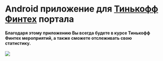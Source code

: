 # Android приложение для [Тинькофф Финтех](https://fintech.tinkoff.ru) портала


#### Благодаря этому приложению Вы всегда будете в курсе Тинькофф Финтех мероприятий, а также сможете отслеживать свою статистику.

![](https://i.imgur.com/JxJIyz7.png)
